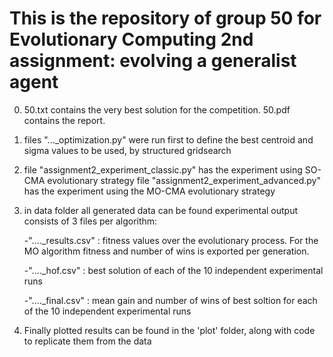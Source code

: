 # This is the repository of group 50 for Evolutionary Computing 2nd assignment: evolving a generalist agent

0) 50.txt contains the very best solution for the competition. 50.pdf contains the report.

1) files "..._optimization.py" were run first to define the best centroid and sigma values to be used, by structured gridsearch

2) file "assignment2_experiment_classic.py" has the experiment using SO-CMA evolutionary strategy
  file "assignment2_experiment_advanced.py" has the experiment using the MO-CMA evolutionary strategy
  
3) in data folder all generated data can be found
   experimental output consists of 3 files per algorithm:
   
      -"...._results.csv" :  fitness values over the evolutionary process. For the MO algorithm fitness and number of wins is exported per generation.
      
      -"...._hof.csv" : best solution of each of the 10 independent experimental runs
      
      -"...._final.csv" : mean gain and number of wins  of best soltion for each of the 10 independent experimental runs
     
4) Finally plotted results can be found in the 'plot' folder, along with code to replicate them from the data
